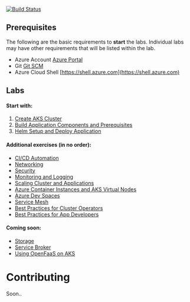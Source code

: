 [![Build Status](https://dev.azure.com/appdev-gbb/kubernetes-hackfest/_apis/build/status/dstrebel.kubernetes-hackfest)](https://dev.azure.com/appdev-gbb/kubernetes-hackfest/_build/latest?definitionId=2)

## Prerequisites 
The following are the basic requirements to **start** the labs. Individual labs may have other requirements that will be listed within the lab.

* Azure Account [Azure Portal](https://portal.azure.com)
* Git [Git SCM](https://git-scm.com/downloads)
* Azure Cloud Shell [https://shell.azure.com](https://shell.azure.com)


## Labs

#### Start with:
1. [Create AKS Cluster](labs/create-aks-cluster/README.md)
2. [Build Application Components and Prerequisites](labs/build-application/README.md)
3. [Helm Setup and Deploy Application](labs/helm-setup-deploy/README.md)

#### Additional exercises (in no order):
* [CI/CD Automation](labs/cicd-automation/README.md)
* [Networking](labs/networking/README.md)
* [Security](labs/security/README.md)
* [Monitoring and Logging](labs/monitoring-logging/README.md)
* [Scaling Cluster and Applications](labs/scaling/README.md)
* [Azure Container Instances and AKS Virtual Nodes](labs/aci/README.md)
* [Azure Dev Spaces](labs/dev-spaces/README.md)
* [Service Mesh](labs/servicemesh/README.md)
* [Best Practices for Cluster Operators](labs/best-practices/operators/README.md)
* [Best Practices for App Developers](labs/best-practices/appdev/README.md)

#### Coming soon:
* [Storage](labs/storage/README.md)
* [Service Broker](labs/service-broker/README.md)
* [Using OpenFaaS on AKS](labs/open-faas/README.md)


# Contributing

Soon..